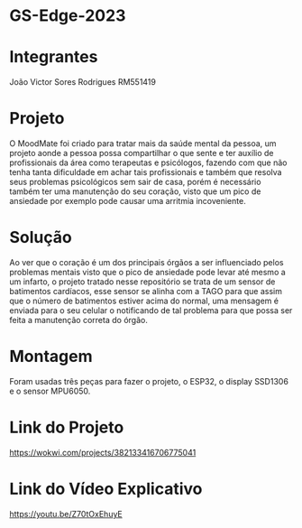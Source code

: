 # GS-Edge-2023
# Integrantes
João Victor Sores Rodrigues RM551419

# Projeto
O MoodMate foi criado para tratar mais da saúde mental da pessoa, um projeto aonde a pessoa possa compartilhar o que sente e ter auxílio de profissionais da área como terapeutas e psicólogos, fazendo com que não tenha tanta dificuldade em achar tais profissionais e também que resolva seus problemas psicológicos sem sair de casa, porém é necessário também ter uma manutenção do seu coração, visto que um pico de ansiedade por exemplo pode causar uma arritmia incoveniente.

# Solução
Ao ver que o coração é um dos principais órgãos a ser influenciado pelos problemas mentais visto que o pico de ansiedade pode levar até mesmo a um infarto, o projeto tratado nesse repositório se trata de um sensor de batimentos cardíacos, esse sensor se alinha com a TAGO para que assim que o número de batimentos estiver acima do normal, uma mensagem é enviada para o seu celular o notificando de tal problema para que possa ser feita a manutenção correta do órgão.

# Montagem
Foram usadas três peças para fazer o projeto, o ESP32, o display  SSD1306 e o sensor MPU6050.

# Link do Projeto
https://wokwi.com/projects/382133416706775041

# Link do Vídeo Explicativo
https://youtu.be/Z70tOxEhuyE
